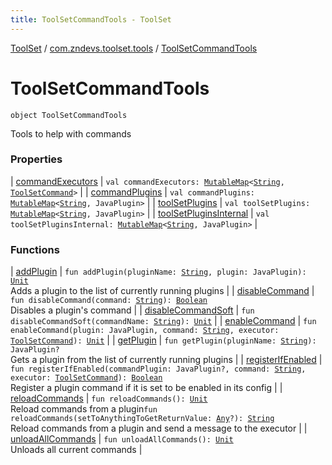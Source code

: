 ```yaml
---
title: ToolSetCommandTools - ToolSet
---
```


[ToolSet](../../index.html) / [com.zndevs.toolset.tools](../index.html) / [ToolSetCommandTools](./index.html)

# ToolSetCommandTools

`object ToolSetCommandTools`

Tools to help with commands

### Properties

| [commandExecutors](command-executors.html) | `val commandExecutors: `[`MutableMap`](https://kotlinlang.org/api/latest/jvm/stdlib/kotlin.collections/-mutable-map/index.html)`<`[`String`](https://kotlinlang.org/api/latest/jvm/stdlib/kotlin/-string/index.html)`, `[`ToolSetCommand`](../../com.zndevs.toolset/-tool-set-command/index.html)`>` |
| [commandPlugins](command-plugins.html) | `val commandPlugins: `[`MutableMap`](https://kotlinlang.org/api/latest/jvm/stdlib/kotlin.collections/-mutable-map/index.html)`<`[`String`](https://kotlinlang.org/api/latest/jvm/stdlib/kotlin/-string/index.html)`, JavaPlugin>` |
| [toolSetPlugins](tool-set-plugins.html) | `val toolSetPlugins: `[`MutableMap`](https://kotlinlang.org/api/latest/jvm/stdlib/kotlin.collections/-mutable-map/index.html)`<`[`String`](https://kotlinlang.org/api/latest/jvm/stdlib/kotlin/-string/index.html)`, JavaPlugin>` |
| [toolSetPluginsInternal](tool-set-plugins-internal.html) | `val toolSetPluginsInternal: `[`MutableMap`](https://kotlinlang.org/api/latest/jvm/stdlib/kotlin.collections/-mutable-map/index.html)`<`[`String`](https://kotlinlang.org/api/latest/jvm/stdlib/kotlin/-string/index.html)`, JavaPlugin>` |

### Functions

| [addPlugin](add-plugin.html) | `fun addPlugin(pluginName: `[`String`](https://kotlinlang.org/api/latest/jvm/stdlib/kotlin/-string/index.html)`, plugin: JavaPlugin): `[`Unit`](https://kotlinlang.org/api/latest/jvm/stdlib/kotlin/-unit/index.html)<br>Adds a plugin to the list of currently running plugins |
| [disableCommand](disable-command.html) | `fun disableCommand(command: `[`String`](https://kotlinlang.org/api/latest/jvm/stdlib/kotlin/-string/index.html)`): `[`Boolean`](https://kotlinlang.org/api/latest/jvm/stdlib/kotlin/-boolean/index.html)<br>Disables a plugin's command |
| [disableCommandSoft](disable-command-soft.html) | `fun disableCommandSoft(commandName: `[`String`](https://kotlinlang.org/api/latest/jvm/stdlib/kotlin/-string/index.html)`): `[`Unit`](https://kotlinlang.org/api/latest/jvm/stdlib/kotlin/-unit/index.html) |
| [enableCommand](enable-command.html) | `fun enableCommand(plugin: JavaPlugin, command: `[`String`](https://kotlinlang.org/api/latest/jvm/stdlib/kotlin/-string/index.html)`, executor: `[`ToolSetCommand`](../../com.zndevs.toolset/-tool-set-command/index.html)`): `[`Unit`](https://kotlinlang.org/api/latest/jvm/stdlib/kotlin/-unit/index.html) |
| [getPlugin](get-plugin.html) | `fun getPlugin(pluginName: `[`String`](https://kotlinlang.org/api/latest/jvm/stdlib/kotlin/-string/index.html)`): JavaPlugin?`<br>Gets a plugin from the list of currently running plugins |
| [registerIfEnabled](register-if-enabled.html) | `fun registerIfEnabled(commandPlugin: JavaPlugin?, command: `[`String`](https://kotlinlang.org/api/latest/jvm/stdlib/kotlin/-string/index.html)`, executor: `[`ToolSetCommand`](../../com.zndevs.toolset/-tool-set-command/index.html)`): `[`Boolean`](https://kotlinlang.org/api/latest/jvm/stdlib/kotlin/-boolean/index.html)<br>Register a plugin command if it is set to be enabled in its config |
| [reloadCommands](reload-commands.html) | `fun reloadCommands(): `[`Unit`](https://kotlinlang.org/api/latest/jvm/stdlib/kotlin/-unit/index.html)<br>Reload commands from a plugin`fun reloadCommands(setToAnythingToGetReturnValue: `[`Any`](https://kotlinlang.org/api/latest/jvm/stdlib/kotlin/-any/index.html)`?): `[`String`](https://kotlinlang.org/api/latest/jvm/stdlib/kotlin/-string/index.html)<br>Reload commands from a plugin and send a message to the executor |
| [unloadAllCommands](unload-all-commands.html) | `fun unloadAllCommands(): `[`Unit`](https://kotlinlang.org/api/latest/jvm/stdlib/kotlin/-unit/index.html)<br>Unloads all current commands |

